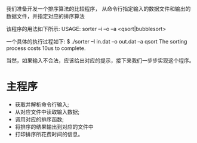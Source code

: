 我们准备开发一个排序算法的比较程序，
从命令行指定输入的数据文件和输出的数据文件，并指定对应的排序算法

该程序的用法如下所示:
    USAGE: sorter –i <in> –o <out> –a <qsort|bubblesort>

一个具体的执行过程如下:
    $ ./sorter –I in.dat –o out.dat –a qsort
    The sorting process costs 10us to complete.


当然，如果输入不合法，应该给出对应的提示，接下来我们一步步实现这个程序。

# 主程序
- 获取并解析命令行输入;
- 从对应文件中读取输入数据;
- 调用对应的排序函数;
- 将排序的结果输出到对应的文件中
- 打印排序所花费时间的信息。

